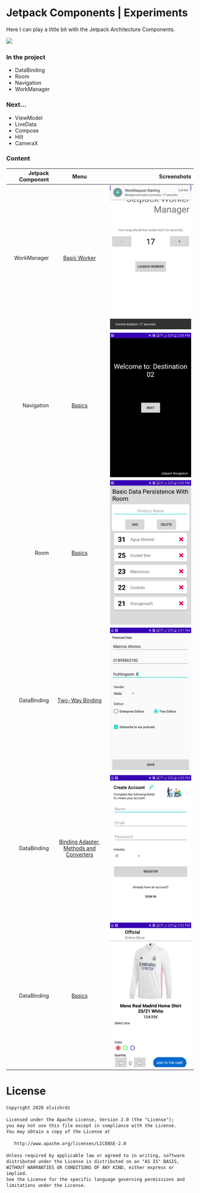 # Jetpack Components | Experiments
Here I can play a little bit with the Jetpack Architecture Components.

![](https://img.shields.io/badge/version-1.0-green)


### In the project
 - DataBinding
 - Room
 - Navigation
 - WorkManager

### Next...
- ViewModel
- LiveData
- Compose
- Hilt
- CameraX

### Content

| Jetpack Component  | Menu | Screenshots  |
| -----:  | :---: | -----:|
| WorkManager | [Basic Worker](https://github.com/Elvishrdz/Jetpack_Components_Exp/blob/master/app/src/main/java/com/eahm/jetpackcomponentsexp/ui/workingmanager/BasicWorker.kt) | ![](https://github.com/Elvishrdz/Jetpack_Components_Exp/blob/master/art/work_manager_basic_worker_2.jpg?raw=true)  |
| Navigation | [Basics](https://github.com/Elvishrdz/Jetpack_Components_Exp/blob/master/app/src/main/java/com/eahm/jetpackcomponentsexp/ui/navigation/NavBasics.kt) | ![](https://github.com/Elvishrdz/Jetpack_Components_Exp/blob/master/art/navigation_basics.jpg?raw=true)|
| Room | [Basics](https://github.com/Elvishrdz/Jetpack_Components_Exp/blob/master/app/src/main/java/com/eahm/jetpackcomponentsexp/ui/room/BasicExample.kt) | ![](https://github.com/Elvishrdz/Jetpack_Components_Exp/blob/master/art/room_basics.jpg?raw=true) |
| DataBinding | [Two-Way Binding](https://github.com/Elvishrdz/Jetpack_Components_Exp/blob/master/app/src/main/java/com/eahm/jetpackcomponentsexp/ui/databinding/DBTwoWays.kt) | ![](https://github.com/Elvishrdz/Jetpack_Components_Exp/blob/master/art/databinding_two_way_binding.jpg?raw=true) |
| DataBinding | [Binding Adapter, Methods and Converters](https://github.com/Elvishrdz/Jetpack_Components_Exp/blob/master/app/src/main/java/com/eahm/jetpackcomponentsexp/ui/databinding/DBRegister.kt) | ![](https://github.com/Elvishrdz/Jetpack_Components_Exp/blob/master/art/databinding_binding_adapter_methods_and_converters.jpg?raw=true) |
| DataBinding | [Basics](https://github.com/Elvishrdz/Jetpack_Components_Exp/blob/master/app/src/main/java/com/eahm/jetpackcomponentsexp/ui/databinding/DBProductDetail.kt) | ![](https://github.com/Elvishrdz/Jetpack_Components_Exp/blob/master/art/databinding_basics.jpg?raw=true) |


# License

    Copyright 2020 elvishrdz

    Licensed under the Apache License, Version 2.0 (the "License");
    you may not use this file except in compliance with the License.
    You may obtain a copy of the License at

       http://www.apache.org/licenses/LICENSE-2.0

    Unless required by applicable law or agreed to in writing, software
    distributed under the License is distributed on an "AS IS" BASIS,
    WITHOUT WARRANTIES OR CONDITIONS OF ANY KIND, either express or implied.
    See the License for the specific language governing permissions and
    limitations under the License.

